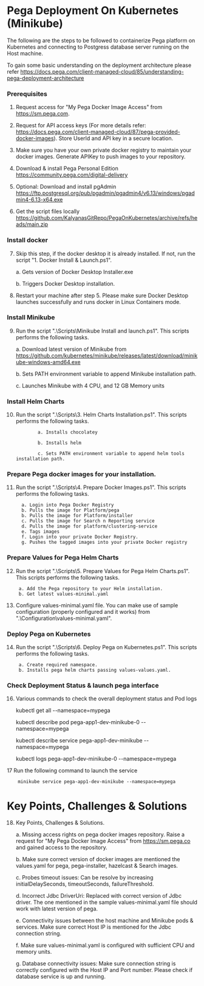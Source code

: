 # Pega Deployment On Kubernetes (Minikube)

The following are the steps to be followed to containerize Pega platform on Kubernetes and connecting to Postgress database server running on the Host machine. 

To gain some basic understanding on the deployment architecture please refer https://docs.pega.com/client-managed-cloud/85/understanding-pega-deployment-architecture

### Prerequisites

1. Request access for "My Pega Docker Image Access" from https://sm.pega.com.

2. Request for API access keys (For more details refer: https://docs.pega.com/client-managed-cloud/87/pega-provided-docker-images). Store UserId and API key in a secure location.

3. Make sure you have your own private docker registry to maintain your docker images. Generate APIKey to push images to your repository.

4. Download & install Pega Personal Edition https://community.pega.com/digital-delivery

5. Optional: Download and install pgAdmin https://ftp.postgresql.org/pub/pgadmin/pgadmin4/v6.13/windows/pgadmin4-6.13-x64.exe

6. Get the script files locally https://github.com/KalyanasGitRepo/PegaOnKubernetes/archive/refs/heads/main.zip

### Install docker

7. Skip this step, if the docker desktop it is already installed. If not, run the script "1. Docker Install & Launch.ps1".
    
    a. Gets version of Docker Desktop Installer.exe
    
    b. Triggers Docker Desktop installation.
    
8. Restart your machine after step 5. Please make sure Docker Desktop launches successfully and runs docker in Linux Containers mode. 

### Install Minikube

9. Run the script ".\Scripts\Minikube Install and launch.ps1". This scripts performs the following tasks.

    a. Download latest version of Minikube from https://github.com/kubernetes/minikube/releases/latest/download/minikube-windows-amd64.exe

    b. Sets PATH environment variable to append Minikube installation path.

    c. Launches Minikube with 4 CPU, and 12 GB Memory units



### Install Helm Charts

10. Run the script ".\Scripts\3. Helm Charts Installation.ps1". This scripts performs the following tasks.

                a. Installs chocolatey
                
                b. Installs helm
                
                c. Sets PATH environment variable to append helm tools installation path.
                
 ### Prepare Pega docker images for your installation.
 

11. Run the script ".\Scripts\4. Prepare Docker Images.ps1". This scripts performs the following tasks.

          a. Login into Pega Docker Registry
          b. Pulls the image for Platform/pega
          b. Pulls the image for Platform/installer
          c. Pulls the image for Search n Reporting service
          d. Pulls the image for platform/clustering-service
          e. Tags images
          f. Login into your private Docker Registry.
          g. Pushes the tagged images into your private Docker registry
          
 ### Prepare Values for Pega Helm Charts
 
 12. Run the script ".\Scripts\5. Prepare Values for Pega Helm Charts.ps1". This scripts performs the following tasks.

          a. Add the Pega repository to your Helm installation.
          b. Get latest values-minimal.yaml
          
 13. Configure values-minimal.yaml file. You can make use of sample configuration (properly configured and it works) from ".\Configuration\values-minimal.yaml".  

 ### Deploy Pega on Kubernetes
 14. Run the script ".\Scripts\6. Deploy Pega on Kubernetes.ps1". This scripts performs the following tasks. 

          a. Create required namespace.
          b. Installs pega helm charts passing values-values.yaml.
          
          
 ### Check Deployment Status  & launch pega interface
 16. Various commands to check the overall deployment status and Pod logs

        kubectl get all --namespace=mypega
        
        kubectl describe  pod pega-app1-dev-minikube-0 --namespace=mypega
        
        kubectl describe  service pega-app1-dev-minikube --namespace=mypega
        
        kubectl logs pega-app1-dev-minikube-0 --namespace=mypega
        
    
  17 Run the following command to launch the service 
   
        minikube service pega-app1-dev-minikube --namespace=mypega
   
 # Key Points, Challenges & Solutions
 
 18. Key Points, Challenges & Solutions.

        a. Missing access rights on pega docker images repository. Raise a request for "My Pega Docker Image Access" from https://sm.pega.co and gained access to the repository.

        b. Make sure correct version of docker images are mentioned the values.yaml for pega, pega-installer, hazelcast & Search images.

        c. Probes timeout issues: Can be resolve by increasing initialDelaySeconds, timeoutSeconds, failureThreshold.

        d. Incorrect Jdbc DriverUri: Replaced with correct version of Jdbc driver. The one mentioned in the sample values-minimal.yaml file should work with latest version of pega.

        e. Connectivity issues between the host machine and Minikube pods & services. Make sure correct Host IP is mentioned for the Jdbc connection string.

        f. Make sure values-minimal.yaml is configured with sufficient CPU and memory units.

        g. Database connectivity issues: Make sure connection string is correctly configured with the Host IP and Port number. Please check if database service is up and running.



   
   
    

